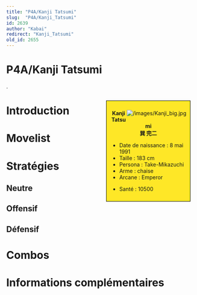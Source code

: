 ```yaml
---
title: "P4A/Kanji Tatsumi"
slug:  "P4A/Kanji_Tatsumi"
id: 2639
author: "Kabai"
redirect: "Kanji_Tatsumi"
old_id: 2655
---
```


# P4A/Kanji Tatsumi

.

<div style="float:right; border: 1px black solid; background-color: #FEE727; width: 40%; margin:15px; padding:10px">
<div style="float:right">

![](/images/Kanji_big.jpg "/images/Kanji_big.jpg")

</div>
<div>
<center>

**Kanji Tatsumi**  
**巽 完二**  
  

</center>

- Date de naissance : 8 mai 1991
- Taille : 183 cm
- Persona : Take-Mikazuchi
- Arme : chaise
- Arcane : Emperor

<!-- -->

- Santé : 10500

</div>
</div>

# Introduction

# Movelist

# Stratégies

## Neutre

## Offensif

## Défensif

# Combos

# Informations complémentaires
